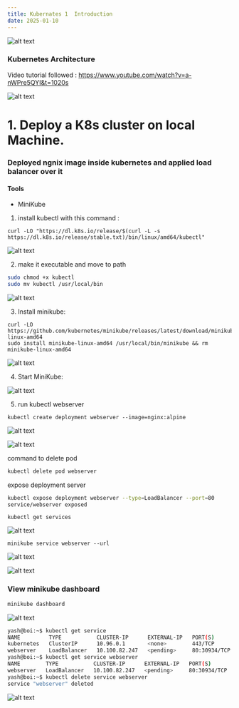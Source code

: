 ```yaml
---
title: Kubernates 1  Introduction
date: 2025-01-10
---
```


![alt text](Pastedimage20250108215527.png)

### Kubernetes Architecture 

Video tutorial followed  : https://www.youtube.com/watch?v=a-nWPre5QYI&t=1020s

![alt text](Pastedimage20250108220716.png)

# 1. Deploy a K8s cluster on local Machine.

### Deployed ngnix image inside kubernetes and applied load balancer over it 

#### Tools 
- MiniKube

1. install kubectl with this command : 
```
curl -LO "https://dl.k8s.io/release/$(curl -L -s https://dl.k8s.io/release/stable.txt)/bin/linux/amd64/kubectl"
```

![alt text](Pastedimage20250109111819.png)

2. make it executable and move to path

```bash
sudo chmod +x kubectl
sudo mv kubectl /usr/local/bin
```

![alt text](Pastedimage20250109112156.png)

3. Install minikube:

```shell
curl -LO https://github.com/kubernetes/minikube/releases/latest/download/minikube-linux-amd64
sudo install minikube-linux-amd64 /usr/local/bin/minikube && rm minikube-linux-amd64
```

![alt text](Pastedimage20250109112451.png)


4. Start MiniKube:

![alt text](Pastedimage20250109121353.png)

5. run kubectl webserver
```
kubectl create deployment webserver --image=nginx:alpine
```

![alt text](Pastedimage20250109121740.png)

![alt text](Pastedimage20250109122338.png)

command to  delete pod

```bash
kubectl delete pod webserver
```


expose deployment server

```bash
kubectl expose deployment webserver --type=LoadBalancer --port=80
service/webserver exposed
```

```
kubectl get services
```

![alt text](Pastedimage20250109122606.png)

```
minikube service webserver --url
```

![alt text](Pastedimage20250109122722.png)

![alt text](Pastedimage20250109122736.png)


### View minikube dashboard

```bash
minikube dashboard
```

![alt text](Pastedimage20250109123604.png)


```bash
yash@boi:~$ kubectl get service
NAME         TYPE           CLUSTER-IP      EXTERNAL-IP   PORT(S)        AGE
kubernetes   ClusterIP      10.96.0.1       <none>        443/TCP        26m
webserver    LoadBalancer   10.100.82.247   <pending>     80:30934/TCP   15m
yash@boi:~$ kubectl get service webserver
NAME        TYPE           CLUSTER-IP      EXTERNAL-IP   PORT(S)        AGE
webserver   LoadBalancer   10.100.82.247   <pending>     80:30934/TCP   15m
yash@boi:~$ kubectl delete service webserver
service "webserver" deleted
```

![alt text](Pastedimage20250109155152.png)